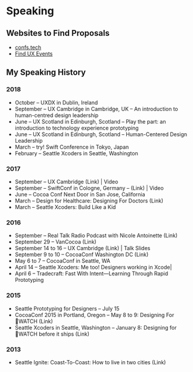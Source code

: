 # Speaking

## Websites to Find Proposals
* [confs.tech](https://confs.tech)
* [Find UX Events](https://www.finduxevents.com/ux-conferences-2019/)

## My Speaking History

### 2018
* October – UXDX in Dublin, Ireland
* September – UX Cambridge in Cambridge, UK – An introduction to human-centred design leadership
* June – UX Scotland in Edinburgh, Scotland – Play the part: an introduction to technology experience prototyping
* June – UX Scotland in Edinburgh, Scotland – Human-Centered Design Leadership
* March – try! Swift Conference in Tokyo, Japan
* February – Seattle Xcoders in Seattle, Washington

### 2017
* September – UX Cambridge (Link) | Video
* September – SwiftConf in Cologne, Germany – (Link) | Video
* June – Cocoa Conf Next Door in San Jose, California
* March – Design for Healthcare: Designing For Doctors (Link)
* March – Seattle Xcoders: Build Like a Kid

### 2016
* September – Real Talk Radio Podcast with Nicole Antoinette (Link)
* September 29 – VanCocoa (Link)
* September 14 to 16 – UX Cambridge (Link) | Talk Slides
* September 9 to 10 – CocoaConf Washington DC (Link)
* May 6 to 7 – CocoaConf in Seattle, WA
* April 14 – Seattle Xcoders: Me too! Designers working in Xcode|
* April 6 – Tradecraft: Fast With Intent—Learning Through Rapid Prototyping

### 2015
* Seattle Prototyping for Designers – July 15
* CocoaConf 2015 in Portland, Oregon – May 8 to 9: Designing For WATCH (Link)
* Seattle Xcoders in Seattle, Washington – January 8: Designing for WATCH before it ships (Link)

### 2013
* Seattle Ignite: Coast-To-Coast: How to live in two cities (Link)
